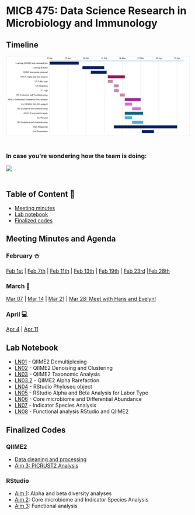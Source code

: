 # MICB 475: Data Science Research in Microbiology and Immunology

## Timeline
<img src= "/Team-proposal/weekly timeline.png">
<br><br> 

### In case you're wondering how the team is doing:

<img src="https://user-images.githubusercontent.com/74038190/212897782-96581536-54a0-4b87-87b4-5e55f95e8a8b.gif" width="300">
<br><br>


## Table of Content 🔖
  * [Meeting minutes](#meeting-minutes-and-agenda)
  * [Lab notebook](#lab-notebook)
  * [Finalized codes](#finalized-codes)


## Meeting Minutes and Agenda
### February ⛄
[Feb 1st](/Meeting_minutes/2025-02-01.md) | [Feb 7th](/Meeting_minutes/2025-02-07.md) | [Feb 11th](/Meeting_minutes/2025-02-11.md) | [Feb 13th](/Meeting_minutes/2025-02-13.md) | [Feb 19th](/Meeting_minutes/2025-02-19.md) | [Feb 23rd](/Meeting_minutes/2025-02-23.md) |[Feb 28th](/Meeting_minutes/2025-02-28.md)
### March 🌸
[Mar 07](/Meeting_minutes/2025-03-07.md) | [Mar 14](/Meeting_minutes/2025-03-14.md) | [Mar 21](/Meeting_minutes/2025-03-21.md) | [Mar 28: Meet with Hans and Evelyn!](/Meeting_minutes/2025-03-28.md)
### April 💻
[Apr 4](/Meeting_minutes/2025-04-04.md) | [Apr 11](/Meeting_minutes/2025-04-11.md)
## Lab Notebook 
 * [LN01](/Lab-notebook/LN01.md) - QIIME2 Demultiplexing
 * [LN02](/Lab-notebook/LN02.md) - QIIME2 Denoising and Clustering
 * [LN03](/Lab-notebook/LN03.md) - QIIME2 Taxonomic Analysis
 * [LN03.2](/Lab-notebook/LN03.2.md) - QIIME2 Alpha Rarefaction
 * [LN04](/Lab-notebook/LN04.md) - RStudio Phyloseq object
 * [LN05](/Lab-notebook/LN05.md) - RStudio Alpha and Beta Analysis for Labor Type
 * [LN06](/Lab-notebook/LN06.md) - Core microbiome and Differential Abundance
 * [LN07](/Lab-notebook/LN07.md) - Indicator Species Analysis
 * [LN08](/Lab-notebook/LN08.md) - Functional analysis RStudio and QIIME2

## Finalized Codes
### QIIME2
 * [Data cleaning and processing](/QIIME2-Analysis/QIIME2-Data-Processing-Script.txt) 
 * [Aim 3: PICRUST2 Analysis](/QIIME2-Analysis/QIIME2-Data-Processing-Script.txt) 
### RStudio
 * [Aim 1](/RStudio/Aim1): Alpha and beta diversity analyses
 * [Aim 2](/RStudio/Aim2): Core microbiome and Indicator Species Analysis
 * [Aim 3](/RStudio/Aim3): Functional analysis

